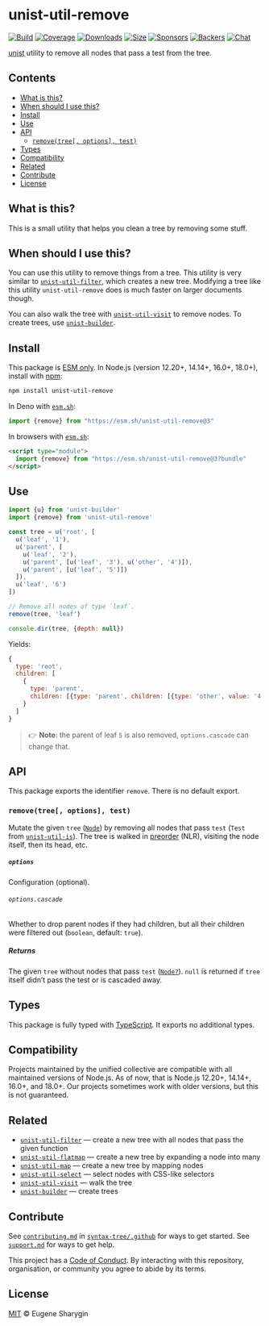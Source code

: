 # unist-util-remove

[![Build][build-badge]][build]
[![Coverage][coverage-badge]][coverage]
[![Downloads][downloads-badge]][downloads]
[![Size][size-badge]][size]
[![Sponsors][sponsors-badge]][collective]
[![Backers][backers-badge]][collective]
[![Chat][chat-badge]][chat]

[unist][] utility to remove all nodes that pass a test from the tree.

## Contents

*   [What is this?](#what-is-this)
*   [When should I use this?](#when-should-i-use-this)
*   [Install](#install)
*   [Use](#use)
*   [API](#api)
    *   [`remove(tree[, options], test)`](#removetree-options-test)
*   [Types](#types)
*   [Compatibility](#compatibility)
*   [Related](#related)
*   [Contribute](#contribute)
*   [License](#license)

## What is this?

This is a small utility that helps you clean a tree by removing some stuff.

## When should I use this?

You can use this utility to remove things from a tree.
This utility is very similar to [`unist-util-filter`][unist-util-filter], which
creates a new tree.
Modifying a tree like this utility `unist-util-remove` does is much faster on
larger documents though.

You can also walk the tree with [`unist-util-visit`][unist-util-visit] to remove
nodes.
To create trees, use [`unist-builder`][unist-builder].

## Install

This package is [ESM only][esm].
In Node.js (version 12.20+, 14.14+, 16.0+, 18.0+), install with [npm][]:

```sh
npm install unist-util-remove
```

In Deno with [`esm.sh`][esmsh]:

```js
import {remove} from "https://esm.sh/unist-util-remove@3"
```

In browsers with [`esm.sh`][esmsh]:

```html
<script type="module">
  import {remove} from "https://esm.sh/unist-util-remove@3?bundle"
</script>
```

## Use

```js
import {u} from 'unist-builder'
import {remove} from 'unist-util-remove'

const tree = u('root', [
  u('leaf', '1'),
  u('parent', [
    u('leaf', '2'),
    u('parent', [u('leaf', '3'), u('other', '4')]),
    u('parent', [u('leaf', '5')])
  ]),
  u('leaf', '6')
])

// Remove all nodes of type `leaf`.
remove(tree, 'leaf')

console.dir(tree, {depth: null})
```

Yields:

```js
{
  type: 'root',
  children: [
    {
      type: 'parent',
      children: [{type: 'parent', children: [{type: 'other', value: '4'}]}]
    }
  ]
}
```

> 👉 **Note**: the parent of leaf `5` is also removed, `options.cascade` can
> change that.

## API

This package exports the identifier `remove`.
There is no default export.

### `remove(tree[, options], test)`

Mutate the given `tree` ([`Node`][node]) by removing all nodes that pass `test`
(`Test` from [`unist-util-is`][test]).
The tree is walked in [preorder][] (NLR), visiting the node itself, then its
head, etc.

##### `options`

Configuration (optional).

###### `options.cascade`

Whether to drop parent nodes if they had children, but all their children were
filtered out (`boolean`, default: `true`).

##### Returns

The given `tree` without nodes that pass `test` ([`Node?`][node]).
`null` is returned if `tree` itself didn’t pass the test or is cascaded away.

## Types

This package is fully typed with [TypeScript][].
It exports no additional types.

## Compatibility

Projects maintained by the unified collective are compatible with all maintained
versions of Node.js.
As of now, that is Node.js 12.20+, 14.14+, 16.0+, and 18.0+.
Our projects sometimes work with older versions, but this is not guaranteed.

## Related

*   [`unist-util-filter`](https://github.com/syntax-tree/unist-util-filter)
    — create a new tree with all nodes that pass the given function
*   [`unist-util-flatmap`](https://gitlab.com/staltz/unist-util-flatmap)
    — create a new tree by expanding a node into many
*   [`unist-util-map`](https://github.com/syntax-tree/unist-util-map)
    — create a new tree by mapping nodes
*   [`unist-util-select`](https://github.com/syntax-tree/unist-util-select)
    — select nodes with CSS-like selectors
*   [`unist-util-visit`](https://github.com/syntax-tree/unist-util-visit)
    — walk the tree
*   [`unist-builder`](https://github.com/syntax-tree/unist-builder)
    — create trees

## Contribute

See [`contributing.md`][contributing] in [`syntax-tree/.github`][health] for
ways to get started.
See [`support.md`][support] for ways to get help.

This project has a [Code of Conduct][coc].
By interacting with this repository, organisation, or community you agree to
abide by its terms.

## License

[MIT][license] © Eugene Sharygin

<!-- Definitions -->

[build-badge]: https://github.com/syntax-tree/unist-util-filter/workflows/main/badge.svg

[build]: https://github.com/syntax-tree/unist-util-filter/actions

[coverage-badge]: https://img.shields.io/codecov/c/github/syntax-tree/unist-util-filter.svg

[coverage]: https://codecov.io/github/syntax-tree/unist-util-filter

[downloads-badge]: https://img.shields.io/npm/dm/unist-util-filter.svg

[downloads]: https://www.npmjs.com/package/unist-util-filter

[size-badge]: https://img.shields.io/bundlephobia/minzip/unist-util-filter.svg

[size]: https://bundlephobia.com/result?p=unist-util-filter

[sponsors-badge]: https://opencollective.com/unified/sponsors/badge.svg

[backers-badge]: https://opencollective.com/unified/backers/badge.svg

[collective]: https://opencollective.com/unified

[chat-badge]: https://img.shields.io/badge/chat-discussions-success.svg

[chat]: https://github.com/syntax-tree/unist/discussions

[npm]: https://docs.npmjs.com/cli/install

[esm]: https://gist.github.com/sindresorhus/a39789f98801d908bbc7ff3ecc99d99c

[esmsh]: https://esm.sh

[typescript]: https://www.typescriptlang.org

[license]: license

[health]: https://github.com/syntax-tree/.github

[contributing]: https://github.com/syntax-tree/.github/blob/main/contributing.md

[support]: https://github.com/syntax-tree/.github/blob/main/support.md

[coc]: https://github.com/syntax-tree/.github/blob/main/code-of-conduct.md

[unist]: https://github.com/syntax-tree/unist

[node]: https://github.com/syntax-tree/unist#node

[preorder]: https://github.com/syntax-tree/unist#preorder

[test]: https://github.com/syntax-tree/unist-util-is#test

[unist-util-filter]: https://github.com/syntax-tree/unist-util-filter

[unist-util-visit]: https://github.com/syntax-tree/unist-util-visit

[unist-builder]: https://github.com/syntax-tree/unist-builder
